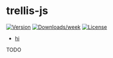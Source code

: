 # trellis-js

[![Version](https://img.shields.io/npm/v/@itinerisltd/trellis.svg)](https://npmjs.org/package/@itinerisltd/trellis)
[![Downloads/week](https://img.shields.io/npm/dw/@itinerisltd/trellis.svg)](https://npmjs.org/package/@itinerisltd/trellis)
[![License](https://img.shields.io/npm/l/@itinerisltd/trellis.svg)](https://github.com/itinerisltd/trellis-js/blob/master/package.json)

<!-- START doctoc generated TOC please keep comment here to allow auto update -->
<!-- DON'T EDIT THIS SECTION, INSTEAD RE-RUN doctoc TO UPDATE -->


- [hi](#hi)

<!-- END doctoc generated TOC please keep comment here to allow auto update -->

TODO
